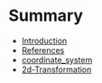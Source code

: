 # Summary

* [Introduction](README.md)
* [References](references.md)
* [coordinate\_system](coordinatesystem.md)
* [2d-Transformation](2d-transformation.md)

